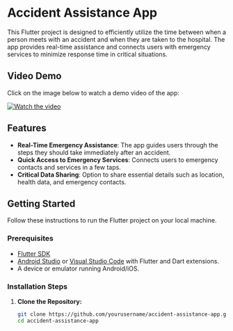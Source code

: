 # Accident Assistance App

This Flutter project is designed to efficiently utilize the time between when a person meets with an accident and when they are taken to the hospital. The app provides real-time assistance and connects users with emergency services to minimize response time in critical situations.

## Video Demo

Click on the image below to watch a demo video of the app:

[![Watch the video](https://img.youtube.com/vi/hWBeOdJyoMQ/maxresdefault.jpg)](https://youtu.be/hWBeOdJyoMQ?feature=shared)

## Features

- **Real-Time Emergency Assistance**: The app guides users through the steps they should take immediately after an accident.
- **Quick Access to Emergency Services**: Connects users to emergency contacts and services in a few taps.
- **Critical Data Sharing**: Option to share essential details such as location, health data, and emergency contacts.

## Getting Started

Follow these instructions to run the Flutter project on your local machine.

### Prerequisites

- [Flutter SDK](https://docs.flutter.dev/get-started/install)
- [Android Studio](https://developer.android.com/studio) or [Visual Studio Code](https://code.visualstudio.com/) with Flutter and Dart extensions.
- A device or emulator running Android/iOS.

### Installation Steps

1. **Clone the Repository:**

   ```bash
   git clone https://github.com/yourusername/accident-assistance-app.git
   cd accident-assistance-app
